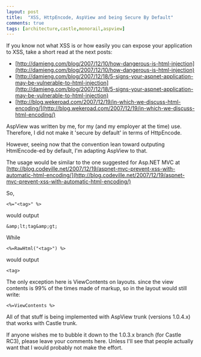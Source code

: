 ```yaml
---
layout: post
title:  "XSS, HttpEncode, AspView and being Secure By Default"
comments: true
tags: [architecture,castle,monorail,aspview]
---
```



If you know not what XSS is or how easily you can expose your application to XSS, take a short read at the next posts:

- [http://damieng.com/blog/2007/12/10/how-dangerous-is-html-injection](http://damieng.com/blog/2007/12/10/how-dangerous-is-html-injection)
- [http://damieng.com/blog/2007/12/18/5-signs-your-aspnet-application-may-be-vulnerable-to-html-injection](http://damieng.com/blog/2007/12/18/5-signs-your-aspnet-application-may-be-vulnerable-to-html-injection)
- [http://blog.wekeroad.com/2007/12/19/in-which-we-discuss-html-encoding/](http://blog.wekeroad.com/2007/12/19/in-which-we-discuss-html-encoding/)




AspView was written by me, for my (and my employer at the time) use. Therefore, I did not make it 'secure by default' in terms of HttpEncode.



However, seeing now that the convention lean toward outputing HtmlEncode-ed by default, I'm adapting AspView to that.



The usage would be similar to the one suggested for Asp.NET MVC at [http://blog.codeville.net/2007/12/19/aspnet-mvc-prevent-xss-with-automatic-html-encoding/](http://blog.codeville.net/2007/12/19/aspnet-mvc-prevent-xss-with-automatic-html-encoding/)



So, 

```
<%="<tag>" %> 
```

would output 

```
&amp;lt;tag&amp;gt;
```



While

```
<%=RawHtml("<tag>") %>
```

would output 

```
<tag>
```



The only exception here is ViewContents on layouts. since the view contents is 99% of the times made of markup, so in the layout would still write:

```
<%=ViewContents %> 
```



All of that stuff is being implemented with AspView trunk (versions 1.0.4.x) that works with Castle trunk.

If anyone wishes me to bubble it down to the 1.0.3.x branch (for Castle RC3), please leave your comments here. Unless I'll see that people actually want that I would probably not make the effort.

